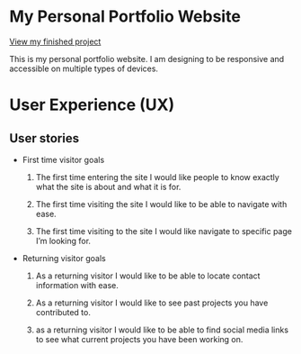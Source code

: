 # My Personal Portfolio Website

[View my finished project](#)

This is my personal portfolio website. I am designing to be responsive and accessible on multiple types of devices.

# User Experience (UX)

## User stories

* First time visitor goals

    1. The first time entering the site I would like people to know exactly what the site is about and what it is for.

    2. The first time visiting the site I would like to be able to navigate with ease.

    3. The first time visiting to  the site I would like navigate to specific page I’m looking for.

* Returning visitor goals

    1.	As a returning visitor I would like to be able to locate contact information with ease.

    2.	As a returning visitor I would like to see past projects you have contributed to.
    
    3.	as a returning visitor I would like to be able to find social media links to see what current projects you have been working on.


